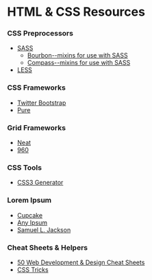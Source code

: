 HTML & CSS Resources
====================

### CSS Preprocessors
+ [SASS](http://sass-lang.com/)
  + [Bourbon--mixins for use with SASS](http://bourbon.io/)
  + [Compass--mixins for use with SASS](http://compass-style.org)
+ [LESS](http://lesscss.org/)

### CSS Frameworks
+ [Twitter Bootstrap](http://twitter.github.io/bootstrap/)
+ [Pure](http://purecss.io/)

### Grid Frameworks
+ [Neat](http://neat.bourbon.io/)
+ [960](http://960.gs/)

### CSS Tools
+ [CSS3 Generator](http://css3generator.com/)

### Lorem Ipsum
+ [Cupcake](http://cupcakeipsum.com/)
+ [Any Ipsum](http://any-ipsum.herokuapp.com/)
+ [Samuel L. Jackson](http://slipsum.com/)

### Cheat Sheets & Helpers
+ [50 Web Development & Design Cheat Sheets](http://stylishwebdesigner.com/50-web-design-and-development-cheat-sheets-you-must-have/)
+ [CSS Tricks](http://css-tricks.com/)

